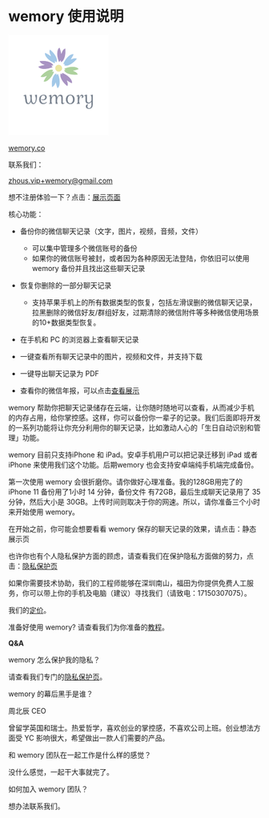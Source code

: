 # wemory 使用说明



![wemory_logo-removebg-preview](README.assets/wemory_logo-removebg-preview-7487710.png)

[wemory.co](wemory.co)

联系我们：

zhous.vip+wemory@gmail.com



想不注册体验一下？点击：[展示页面](https://wemory.co/#/demo)



核心功能：

* 备份你的微信聊天记录（文字，图片，视频，音频，文件）
  * 可以集中管理多个微信账号的备份
  * 如果你的微信账号被封，或者因为各种原因无法登陆，你依旧可以使用 wemory 备份并且找出这些聊天记录

* 恢复你删除的一部分聊天记录
  * 支持苹果手机上的所有数据类型的恢复，包括左滑误删的微信聊天记录，拉黑删除的微信好友/群组好友，过期清除的微信附件等多种微信使用场景的10+数据类型恢复。

* 在手机和 PC 的浏览器上查看聊天记录
* 一键查看所有聊天记录中的图片，视频和文件，并支持下载
* 一键导出聊天记录为 PDF 
* 查看你的微信年报，可以点击[查看展示](/annualstatistics.JPG)







wemory 帮助你把聊天记录储存在云端，让你随时随地可以查看，从而减少手机的内存占用，给你掌控感。这样，你可以备份你一辈子的记录。我们后面即将开发的一系列功能将让你充分利用你的聊天记录，比如激动人心的「生日自动识别和管理」功能。 

wemory 目前只支持iPhone 和 iPad。安卓手机用户可以把记录迁移到 iPad 或者iPhone 来使用我们这个功能。后期wemory 也会支持安卓端纯手机端完成备份。

第一次使用 wemory 会很折磨你。请你做好心理准备。我的128GB用完了的 iPhone 11 备份用了1小时 14 分钟，备份文件 有72GB，最后生成聊天记录用了 35分钟，然后大小是 30GB。上传时间则取决于你的网速。所以，请你准备三个小时来开始使用 wemory。

在开始之前，你可能会想要看看 wemory 保存的聊天记录的效果，请点击：静态展示页

也许你也有个人隐私保护方面的顾虑，请查看我们在保护隐私方面做的努力，点击：[隐私保护页](/privacy.md)

如果你需要技术协助，我们的工程师能够在深圳南山，福田为你提供免费人工服务，你可以带上你的手机及电脑（建议）寻找我们（请致电：17150307075）。



我们的[定价](/pricing.md)。

 

准备好使用 wemory? 请查看我们为你准备的[教程](/user_guide.md)。



**Q&A** 

wemory 怎么保护我的隐私？

请查看我们专门的[隐私保护页](/privacy.md)。



wemory 的幕后黑手是谁？

周北辰 CEO

曾留学英国和瑞士。热爱哲学，喜欢创业的掌控感，不喜欢公司上班。创业想法方面受 YC 影响很大，希望做出一款人们需要的产品。



和 wemory 团队在一起工作是什么样的感觉？

没什么感觉，一起干大事就完了。



如何加入 wemory 团队？

想办法联系我们。

